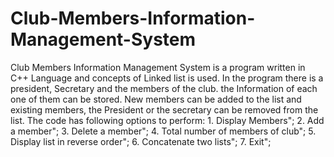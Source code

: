 # Club-Members-Information-Management-System
Club Members Information Management System is a program written in C++ Language and concepts of Linked list is used.
In the program there is a president, Secretary and the members of the club. the Information of each one of them can be stored.
New members can be added to the list and existing members, the President or the secretary can be removed from the list.
The code has following options to perform:
        1. Display Members";
        2. Add a member";
        3. Delete a member";
        4. Total number of members of club";
        5. Display list in reverse order";
        6. Concatenate two lists";
        7. Exit";
